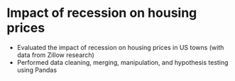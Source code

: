 # Impact of recession on housing prices

* Evaluated the impact of recession on housing prices in US towns (with data from Zillow research) 
* Performed data cleaning, merging, manipulation, and hypothesis testing using Pandas